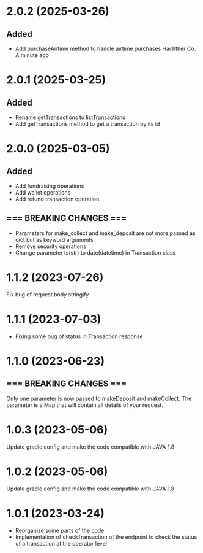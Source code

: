 # 2.0.2 (2025-03-26)

## Added

- Add purchaseAirtime method to handle airtime purchases Hachther Co. A minute ago

# 2.0.1 (2025-03-25)

## Added

- Rename getTransactions to listTransactions
- Add getTransactions method to get a transaction by its id

# 2.0.0 (2025-03-05)

## Added

- Add fundraising operations
- Add wallet operations
- Add refund transaction operation

## === BREAKING CHANGES ===

- Parameters for make_collect and make_deposit are not more passed as dict but as keyword arguments
- Remove security operations
- Change parameter ts(str) to date(datetime) in Transaction class

# 1.1.2 (2023-07-26)

Fix bug of request body stringify

# 1.1.1 (2023-07-03)

- Fixing some bug of status in Transaction response

# 1.1.0 (2023-06-23)

## === BREAKING CHANGES ===
Only one parameter is now passed to makeDeposit and makeCollect. The parameter is a Map that will contain all details of your request.

# 1.0.3 (2023-05-06)

Update gradle config and make the code compatible with JAVA 1.8

# 1.0.2 (2023-05-06)

Update gradle config and make the code compatible with JAVA 1.8

# 1.0.1 (2023-03-24)

- Reorganize some parts of the code
- Implementation of checkTransaction of the endpoint to check the status of a transaction at the operator level
